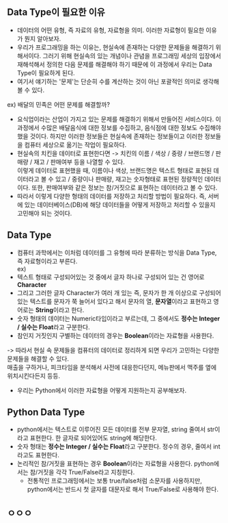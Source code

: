 ## Data Type이 필요한 이유
- 데이터의 어떤 유형, 즉 자료의 유형, 자료형을 의미. 이러한 자료형이 필요한 이유가 뭔지 알아보자. 
- 우리가 프로그래밍을 하는 이유는, 현실속에 존재하는 다양한 문제들을 해결하기 위해서이다. 그러기 위해 현실속의 있는 개념이나 관념을 프로그래밍 세상의 입장에서 재해석해서 정의한 다음 문제를 해결해야 하기 때문에 이 과정에서 우리는 Data Type이 필요하게 된다.
- 여기서 얘기하는 '문제'는 단순히 수를 계산하는 것이 아닌 포괄적인 의미로 생각해볼 수 있다.

ex) 배달의 민족은 어떤 문제를 해결할까?
- 요식업이라는 산업이 가지고 있는 문제를 해결하기 위해서 만들어진 서비스이다. 이 과정에서 수많은 배달음식에 대한 정보를 수집하고, 음식점에 대한 정보도 수집해야 했을 것이다. 하지만 이러한 정보들은 현실속에 존재하는 정보들이고 이러한 정보들을 컴퓨터 세상으로 옮기는 작업이 필요하다.
- 현실속의 치킨을 데이터로 표현한다면 -> 치킨의 이름 / 색상 / 중량 / 브랜드명 / 판매량 / 재고 / 판매여부 등을 나열할 수 있다.    
  이렇게 데이터로 표현했을 때, 이름이나 색상, 브랜드명은 텍스트 형태로 표현된 데이터라고 볼 수 있고 / 중량이나 판매량, 재고는 숫자형태로 표현된 정량적인 데이터이다. 또한, 판매여부와 같은 정보는 참/거짓으로 표현하는 데이터라고 볼 수 있다.
- 따라서 이렇게 다양한 형태의 데이터를 저장하고 처리할 방법이 필요하다. 즉, 서버에 있는 데이터베이스(DB)에 해당 데이터들을 어떻게 저장하고 처리할 수 있을지 고민해야 되는 것이다.


## Data Type
- 컴퓨터 과학에서는 이처럼 데이터를 그 유형에 따라 분류하는 방식을 Data Type, 즉 자료형이라고 부른다.    
ex)    
- 텍스트 형태로 구성되어있는 것 중에서 글자 하나로 구성되어 있는 건 영어로 **Character**    
- 그리고 그러한 글자 Character가 여러 개 있는 즉, 문자가 한 개 이상으로 구성되어 있는 텍스트를 문자가 쭉 늘어서 있다고 해서 문자의 열, **문자열**이라고 표현하고 영어로는 **String**이라고 한다.
- 숫자 형태의 데이터는 Numeric타입이라고 부르는데, 그 중에서도 **정수는 Integer / 실수는 Float**라고 구분한다.
- 참인지 거짓인지 구별하는 데이터의 경우는 **Boolean**이라는 자료형을 사용한다.

-> 따라서 현실 속 문제들을 컴퓨터의 데이터로 정리하게 되면 우리가 고민하는 다양한 문제들을 해결할 수 있다.    
   매출을 구하거나, 피크타임을 분석해서 사전에 대응한다던지, 메뉴판에서 맥주를 옆에 위치시킨다든지 등등.
- 우리는 Python에서 이러한 자료형을 어떻게 지원하는지 공부해보자.


## Python Data Type
- python에서는 텍스트로 이루어진 모든 데이터를 전부 문자열, string 줄여서 str이라고 표현한다. 한 글자로 되어있어도 string에 해당한다.
- 숫자 형태는 **정수는 Integer / 실수는 Float**라고 구분한다. 정수의 경우, 줄여서 int라고도 표현한다. 
- 논리적인 참/거짓을 표현하는 경우 **Boolean**이라는 자료형을 사용한다. python에서는 참/거짓을 각각 True/False라고 지칭한다.
  - 전통적인 프로그래밍에서는 보통 true/false처럼 소문자를 사용하지만, python에서는 반드시 첫 글자를 대문자로 해서 True/False로 사용해야 한다.


## ㅇㅇㅇ
